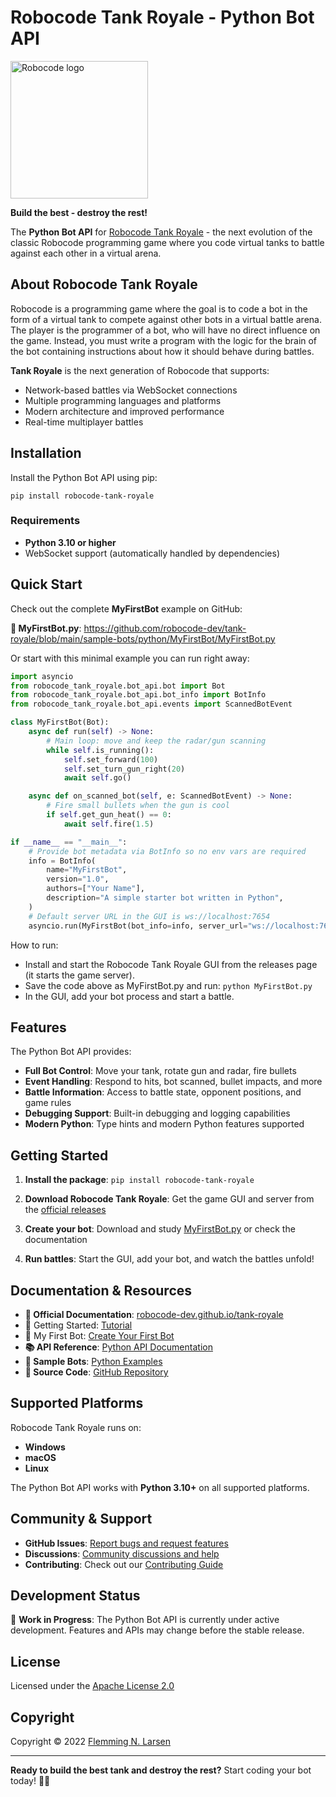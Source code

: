 # Robocode Tank Royale - Python Bot API

<img src="https://github.com/robocode-dev/tank-royale/raw/master/gfx/Logo/Robocode-logo.svg" width="220" alt="Robocode logo">

**Build the best - destroy the rest!**

The **Python Bot API** for [Robocode Tank Royale](https://robocode-dev.github.io/tank-royale/) - the next evolution of
the classic Robocode programming game where you code virtual tanks to battle against each other in a virtual arena.

## About Robocode Tank Royale

Robocode is a programming game where the goal is to code a bot in the form of a virtual tank to compete against other
bots in a virtual battle arena. The player is the programmer of a bot, who will have no direct influence on the game.
Instead, you must write a program with the logic for the brain of the bot containing instructions about how it should
behave during battles.

**Tank Royale** is the next generation of Robocode that supports:

- Network-based battles via WebSocket connections
- Multiple programming languages and platforms
- Modern architecture and improved performance
- Real-time multiplayer battles

## Installation

Install the Python Bot API using pip:

```shell
pip install robocode-tank-royale
```

### Requirements

- **Python 3.10 or higher**
- WebSocket support (automatically handled by dependencies)

## Quick Start

Check out the complete **MyFirstBot** example on GitHub:

**📁 MyFirstBot.py**: https://github.com/robocode-dev/tank-royale/blob/main/sample-bots/python/MyFirstBot/MyFirstBot.py

Or start with this minimal example you can run right away:

```python
import asyncio
from robocode_tank_royale.bot_api.bot import Bot
from robocode_tank_royale.bot_api.bot_info import BotInfo
from robocode_tank_royale.bot_api.events import ScannedBotEvent

class MyFirstBot(Bot):
    async def run(self) -> None:
        # Main loop: move and keep the radar/gun scanning
        while self.is_running():
            self.set_forward(100)
            self.set_turn_gun_right(20)
            await self.go()

    async def on_scanned_bot(self, e: ScannedBotEvent) -> None:
        # Fire small bullets when the gun is cool
        if self.get_gun_heat() == 0:
            await self.fire(1.5)

if __name__ == "__main__":
    # Provide bot metadata via BotInfo so no env vars are required
    info = BotInfo(
        name="MyFirstBot",
        version="1.0",
        authors=["Your Name"],
        description="A simple starter bot written in Python",
    )
    # Default server URL in the GUI is ws://localhost:7654
    asyncio.run(MyFirstBot(bot_info=info, server_url="ws://localhost:7654").start())
```

How to run:
- Install and start the Robocode Tank Royale GUI from the releases page (it starts the game server).
- Save the code above as MyFirstBot.py and run: `python MyFirstBot.py`
- In the GUI, add your bot process and start a battle.

## Features

The Python Bot API provides:

- **Full Bot Control**: Move your tank, rotate gun and radar, fire bullets
- **Event Handling**: Respond to hits, bot scanned, bullet impacts, and more
- **Battle Information**: Access to battle state, opponent positions, and game rules
- **Debugging Support**: Built-in debugging and logging capabilities
- **Modern Python**: Type hints and modern Python features supported

## Getting Started

1. **Install the package**: `pip install robocode-tank-royale`

2. **Download Robocode Tank Royale**: Get the game GUI and server from
   the [official releases](https://github.com/robocode-dev/tank-royale/releases)

3. **Create your bot**: Download and
   study [MyFirstBot.py](https://github.com/robocode-dev/tank-royale/blob/master/sample-bots/python/MyFirstBot/MyFirstBot.py)
   or check the documentation

4. **Run battles**: Start the GUI, add your bot, and watch the battles unfold!

## Documentation & Resources

- **📖 Official Documentation**: [robocode-dev.github.io/tank-royale](https://robocode-dev.github.io/tank-royale/)
- 🚀 Getting Started: [Tutorial](https://robocode-dev.github.io/tank-royale/tutorial/getting-started.html)
- 🤖 My First Bot: [Create Your First Bot](https://robocode-dev.github.io/tank-royale/tutorial/my-first-bot.html)
- **📚 API Reference**: [Python API Documentation](https://robocode-dev.github.io/tank-royale/api/apis.html)
- **🤖 Sample Bots**: [Python Examples](https://github.com/robocode-dev/tank-royale/tree/main/sample-bots/python)
- **💾 Source Code**: [GitHub Repository](https://github.com/robocode-dev/tank-royale/tree/main/bot-api/python)

## Supported Platforms

Robocode Tank Royale runs on:

- **Windows**
- **macOS**
- **Linux**

The Python Bot API works with **Python 3.10+** on all supported platforms.

## Community & Support

- **GitHub Issues**: [Report bugs and request features](https://github.com/robocode-dev/tank-royale/issues)
- **Discussions**: [Community discussions and help](https://github.com/robocode-dev/tank-royale/discussions)
- **Contributing**: Check out
  our [Contributing Guide](https://github.com/robocode-dev/tank-royale/blob/master/CONTRIBUTING.md)

## Development Status

🚧 **Work in Progress**: The Python Bot API is currently under active development. Features and APIs may change before
the stable release.

## License

Licensed under the [Apache License 2.0](https://github.com/robocode-dev/tank-royale/blob/main/LICENSE)

## Copyright

Copyright © 2022 [Flemming N. Larsen](https://github.com/flemming-n-larsen)

---

**Ready to build the best tank and destroy the rest?** Start coding your bot today! 🚀🎯